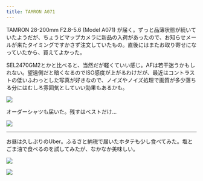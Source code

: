 ```yaml
---
title: TAMRON A071
---
```


TAMRON 28-200mm F2.8-5.6 (Model A071) が届く。ずっと品薄状態が続いていたようだが、ちょうどマップカメラに新品の入荷があったので、お知らせメールが来たタイミングですかさず注文していたもの。直後にはまたお取り寄せになっていたから、買えてよかった。

SEL2470GM2とかと比べると、当然だが軽くていい感じ。AFは若干迷うかもしれない。望遠側だと暗くなるのでISO感度が上がるわけだが、最近はコントラストの低いふわっとした写真が好きなので、ノイズやノイズ処理で画質が多少落ちる分にはむしろ雰囲気としていい効果もあるかも。

![](https://photos.old.apkas.net/medium/202410/20241026-095053.webp)

オーダーシャツも届いた。残すはベストだけ...

![](https://photos.old.apkas.net/medium/202410/20241026-100323.webp)

---

お昼は久しぶりのUber。ふるさと納税で届いたホタテも少し食べてみた。塩とごま油で食べるのを試してみたが、なかなか美味しい。

![](https://photos.old.apkas.net/medium/202410/20241026-124414.webp)

![](https://photos.old.apkas.net/medium/202410/20241026-130940.webp)
